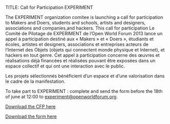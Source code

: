 TITLE: Call for Participation EXPERIMENT

The EXPERIMENT organization comitee is launching a call for participation to Makers and Doers, students and schools, artists and designers, associations and companies,and hackers. This call for participation 
Le Comité de Pilotage de EXPERIMENT de l’Open World Forum 2013 lance un appel à participation destiné aux « Makers » et « Doers », étudiants et écoles, artistes et designers, associations et entreprises acteurs de l’Internet des Objets (objets qui connectent monde physique et Internet), et hackers en tout genre.  Cet appel à participation concerne des œuvres et réalisations déjà financées et réalisées pouvant être exposées dans un espace collectif et qui ont une interaction avec le public.

Les projets sélectionnés bénéficient d’un espace et d’une valorisation dans le cadre de la manifestation.

To take part to EXPERIMENT : complete and send the form before the 18th of june at 12:00 to [experiment@openworldforum.org][4].

[Download the CFP here](/static/documents/Call_for_participation_OWF13_experiment_EN.pdf)

[Download the form here](/static/documents/)


 [4]: mailto:experiment%40openworldforum.org
